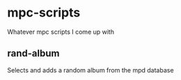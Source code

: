 # mpc-scripts
Whatever mpc scripts I come up with

rand-album
-----------
Selects and adds a random album from the mpd database
